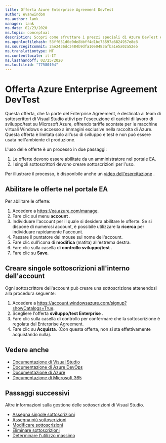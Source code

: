 ```yaml
---
title: Offerta Azure Enterprise Agreement DevTest
author: evanwindom
ms.author: lank
manager: lank
ms.date: 02/23/2020
ms.topic: conceptual
description: Scopri come sfruttare i prezzi speciali di Azure DevTest disponibili per i clienti con contratti Enterprise
ms.openlocfilehash: 53ff651d0e0de8bbff4d1bc75597a6824957e8e8
ms.sourcegitcommit: 2ae2436dc3484b9dfa10e0483afba1e5a02a52eb
ms.translationtype: MT
ms.contentlocale: it-IT
ms.lasthandoff: 02/25/2020
ms.locfileid: "77580104"
---
```

# <a name="azure-enterprise-agreement-devtest-offer"></a>Offerta Azure Enterprise Agreement DevTest

Questa offerta, che fa parte del Enterprise Agreement, è destinata ai team di sottoscrittori di Visual Studio attivi per l'esecuzione di carichi di lavoro di sviluppo/test su Microsoft Azure, offrendo tariffe scontate per le macchine virtuali Windows e accesso a immagini esclusive nella raccolta di Azure. Questa offerta è limitata solo all'uso di sviluppo e test e non può essere usata nell'ambiente di produzione.  

L'uso delle offerte è un processo in due passaggi:
1. Le offerte devono essere abilitate da un amministratore nel portale EA.
2. I singoli sottoscrittori devono creare sottoscrizioni per l'uso. 

Per illustrare il processo, è disponibile anche un [video dell'esercitazione](https://channel9.msdn.com/blogs/EA.Azure.com/Enabling-and-Creating-EA-DevTest-Subscriptions-through-the-EA-Portal) .  

## <a name="enable-offers-in-the-ea-portal"></a>Abilitare le offerte nel portale EA
Per abilitare le offerte:
1. Accedere a https://ea.azure.com/manage.
0. Fare clic sul menu **account** .
0. Individuare l'account per il quale si desidera abilitare le offerte.  Se si dispone di numerosi account, è possibile utilizzare la **ricerca** per individuare rapidamente l'account. 
0. Passare il puntatore del mouse sul nome dell'account. 
0. Fare clic sull'icona di **modifica** (matita) all'estrema destra. 
0. Fare clic sulla casella di **controllo sviluppo/test** .
0. Fare clic su **Save**.

## <a name="create-individual-subscriptions-within-the-account"></a>Creare singole sottoscrizioni all'interno dell'account
Ogni sottoscrittore dell'account può creare una sottoscrizione attenendosi alla procedura seguente:
1. Accedere a https://account.windowsazure.com/signup?showCatalogs=True.
0. Scegliere l'offerta **sviluppo/test Enterprise** .
0. Fare clic sulla casella di controllo per confermare che la sottoscrizione è regolata dal Enterprise Agreement. 
0. Fare clic su **Acquista**.  (Con questa offerta, non si sta effettivamente acquistando nulla).

## <a name="see-also"></a>Vedere anche
- [Documentazione di Visual Studio](https://docs.microsoft.com/visualstudio/)
- [Documentazione di Azure DevOps](https://docs.microsoft.com/azure/devops/)
- [Documentazione di Azure](https://docs.microsoft.com/azure/)
- [Documentazione di Microsoft 365](https://docs.microsoft.com/microsoft-365/)

## <a name="next-steps"></a>Passaggi successivi
Altre informazioni sulla gestione delle sottoscrizioni di Visual Studio.
- [Assegna singole sottoscrizioni](assign-license.md)
- [Assegna più sottoscrizioni](assign-license-bulk.md)
- [Modificare sottoscrizioni](edit-license.md)
- [Eliminare sottoscrizioni](delete-license.md)
- [Determinare l'utilizzo massimo](maximum-usage.md)



